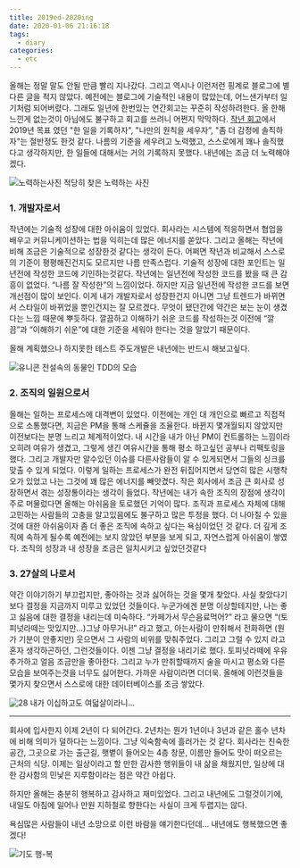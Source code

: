 ```yaml
---
title: 2019ed-2020ing
date: 2020-01-06 21:16:18
tags:
  - diary
categories:
  - etc
---
```


올해는 정말 말도 안될 만큼 빨리 지나갔다. 그리고 역시나 이런저런 핑계로 블로그에 별다른 글을 적지 않았다. 예전에는 블로그에 기술적인 내용이 많았는데, 어느샌가부터 일기처럼 되어버렸다. 그래도 일년에 한번있는 연간회고는 꾸준히 작성하려한다. 
올 한해 느낀게 없는것이 아님에도 불구하고 회고를 쓰려니 어쩐지 막막하다. [작년 회고](https://ho1234c.github.io/2018/12/27/2018ed-2019ing/)에서 2019년 목표 였던 "한 일을 기록하자", "나만의 원칙을 세우자”, "좀 더 감정에 솔직하자"는 절반정도 한것 같다. 나름의 기준을 세우려고 노력했고, 스스로에게 꽤나 솔직했다고 생각하지만, 한 일들에 대해서는 거의 기록하지 못했다. 내년에는 조금 더 노력해야겠다.

![노력하는사진](https://pbs.twimg.com/media/BvZSVQtCEAADupl.jpg)
적당히 찾은 노력하는 사진
<br/>
### 1. 개발자로서

작년에는 기술적 성장에 대한 아쉬움이 있었다. 회사라는 시스템에 적응하면서 협업을 배우고 커뮤니케이션하는 법을 익히는데 많은 에너지를 쏟았다. 그리고 올해는 작년에 비해 조금은 기술적으로 성장한것 같다는 생각이 든다. 어쩌면 작년과 비교해서 스스로의 기준이 평평해진건지도 모르지만 나름 만족스럽다. 
기술적 성장에 대한 포인트는 일년전에 작성한 코드에 기인하는것같다. 작년에는 일년전에 작성한 코드를 봤을 때 큰 감흥이 없었다. “나름 잘 작성한”의 느낌이었다. 하지만 지금 일년전에 작성한 코드를 보면 개선점이 많이 보인다. 이게 내가 개발자로서 성장한건지 아니면 그냥 트렌드가 바뀌면서 스타일이 바뀌었을 뿐인건지는 잘 모르겠다. 무엇이 됐던간에 약간은 보는 눈이 생겼다는 느낌 때문에 뿌듯하다. 깔끔하고 이해하기 쉬운 코드를 작성하는것 이전에 “깔끔”과 “이해하기 쉬운”에 대한 기준을 세워야 한다는 것을 알았기 때문이다. 

올해 계획했으나 하지못한 테스트 주도개발은 내년에는 반드시 해보고싶다.

![유니콘](http://corporatespring.com/wp-content/uploads/2017/11/Unicorn-Millenials-Corporate-Spring.png)
전설속의 동물인 TDD의 모습
<br/>

### 2. 조직의 일원으로서
올해는 일하는 프로세스에 대격변이 있었다. 이전에는 개인 대 개인으로 빠르고 직접적으로 소통했다면, 지금은 PM을 통해 스케쥴을 조율한다. 바뀐지 몇개월되지 않았지만 이전보다는 분명 느리고 체계적이었다. 내 시간을 내가 아닌 PM이 컨트롤하는 느낌이라 오히려 여유가 생겼고, 그렇게 생긴 여유시간을 통해 평소 하고싶던 공부나 리팩토링을 했다. 그리고 개발자만 알수있던 이슈를 다른사람들이 알 수 있게되면서 그들의 싱크를 맞출 수 있게 되었다.
이렇게 일하는 프로세스가 완전 뒤집어지면서 당연히 많은 시행착오가 있었고 나는 그것에 꽤 많은 에너지를 빼앗겼다. 작은 회사에서 조금 큰 회사로 성장하면서 겪는 성장통이라는 생각이 들었다. 작년에는 내가 속한 조직의 장점에 생각이 주로 머물렀다면 올해는 아쉬움을 토로했던 기억이 많다. 조직과 프로세스 자체에 대해 고민하는 사람들의 고충을 알고있음에도 불구하고 많은 투정을 했다. 더 나아질 수 있을것에 대한 아쉬움이자 좀 더 좋은 조직에 속하고 싶다는 욕심이었던 것 같다. 더 깊게 조직에 속하게 될수록 예전에는 보지 않았던 부분을 보게 되고, 자연스럽게 아쉬움이 쌓였다. 조직의 성장과 내 성장을 조금은 일치시키고 싶었던것같다


### 3. 27살의 나로서
약간 이야기하기 부끄럽지만, 좋아하는 것과 싫어하는 것을 몇개 찾았다. 사실 찾았다기보다 결정을 지금까지 미루고 있었던 것들이다. 누군가에겐 분명 이상할테지만, 나는 좋고 싫음에 대한 결정을 내리는데 미숙하다. “카페가서 무슨음료먹어?” 라고 물으면 “(토피넛라떼는 맛있지만…)그냥 아무거나!” 라고 했고, 아는사람이 만취해서 전화하면 (뭔가 기분이 안좋지만) 웃으면서 그 사람의 비위를 맞춰주었다. 그리고 그럴 수 있지 라고 혼자 생각하곤하던, 그런것들이다. 이젠 그냥 결정을 내리기로 했다. 토피넛라떼에 우유추가하고 얼음 조금만을 좋아한다. 그리고 누가 만취할때까지 술을 마시고 평소와 다른모습을 보여주는것을 너무도 싫어한다. 가까운 사람이라면 더더욱.
올해에 이런것들을 몇가지 찾으면서 스스로에 대한 데이터베이스를 조금 쌓았다.

![28](https://besthqwallpapers.com/Uploads/31-8-2019/103435/thumb2-28th-happy-birthday-3d-balloons-letters-birthday-background-with-balloons-28-years-birthday-happy-28th-birthday.jpg)
내가 이십하고도 여덟살이라니...

-----

회사에 입사한지 이제 2년이 다 되어간다. 2년차는 뭔가 1년이나 3년과 같은 홀수 년차에 비해 의미가 덜하다는 느낌이다. 그냥 익숙함속에 흘러가는 것 같다. 회사라는 친숙한 공간, 그곳으로 가는 출근길, 햇볕이 들어오는 4층 창문, 이름만 들어도 맛이 떠오르는 근처의 식당. 이제는 일상이라고 할 만한 감사한 행위들이 내 삶을 채웠지만, 일상에 대한 감사함의 민낯은 지루함이라는 점은 약간 아쉽다.

하지만 올해는 충분히 행복하고 감사하고 재미있었다. 그리고 내년에도 그럴것이기에, 내일도 아침에 일어나 만원 지하철로 향한다는 사실이 크게 두렵지는 않다. 

욕심많은 사람들이 내년 소망으로 이런 바람을 얘기한다던데...
내년에도 행복했으면 좋겠다!

![기도](https://1y4yclbm79aqghpm1xoezrdw-wpengine.netdna-ssl.com/wp-content/uploads/2018/11/Praying-Hands-620.jpg)
행-복